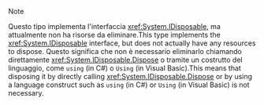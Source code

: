 > [!NOTE]
> <span data-ttu-id="c5173-101">Questo tipo implementa l'interfaccia <xref:System.IDisposable>, ma attualmente non ha risorse da eliminare.</span><span class="sxs-lookup"><span data-stu-id="c5173-101">This type implements the <xref:System.IDisposable> interface, but does not actually have any resources to dispose.</span></span> <span data-ttu-id="c5173-102">Questo significa che non è necessario eliminarlo chiamando direttamente <xref:System.IDisposable.Dispose> o tramite un costrutto del linguaggio, come `using` (in C#) o `Using` (in Visual Basic).</span><span class="sxs-lookup"><span data-stu-id="c5173-102">This means that disposing it by directly calling <xref:System.IDisposable.Dispose> or by using a language construct such as `using` (in C#) or `Using` (in Visual Basic) is not necessary.</span></span>
